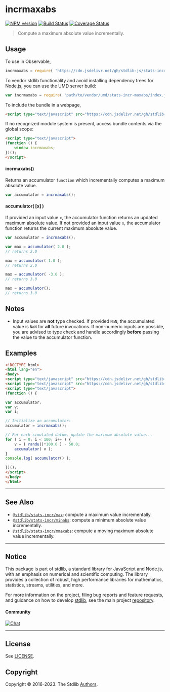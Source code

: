 <!--

@license Apache-2.0

Copyright (c) 2018 The Stdlib Authors.

Licensed under the Apache License, Version 2.0 (the "License");
you may not use this file except in compliance with the License.
You may obtain a copy of the License at

   http://www.apache.org/licenses/LICENSE-2.0

Unless required by applicable law or agreed to in writing, software
distributed under the License is distributed on an "AS IS" BASIS,
WITHOUT WARRANTIES OR CONDITIONS OF ANY KIND, either express or implied.
See the License for the specific language governing permissions and
limitations under the License.

-->

# incrmaxabs

[![NPM version][npm-image]][npm-url] [![Build Status][test-image]][test-url] [![Coverage Status][coverage-image]][coverage-url] <!-- [![dependencies][dependencies-image]][dependencies-url] -->

> Compute a maximum absolute value incrementally.



<section class="usage">

## Usage

To use in Observable,

```javascript
incrmaxabs = require( 'https://cdn.jsdelivr.net/gh/stdlib-js/stats-incr-maxabs@umd/browser.js' )
```

To vendor stdlib functionality and avoid installing dependency trees for Node.js, you can use the UMD server build:

```javascript
var incrmaxabs = require( 'path/to/vendor/umd/stats-incr-maxabs/index.js' )
```

To include the bundle in a webpage,

```html
<script type="text/javascript" src="https://cdn.jsdelivr.net/gh/stdlib-js/stats-incr-maxabs@umd/browser.js"></script>
```

If no recognized module system is present, access bundle contents via the global scope:

```html
<script type="text/javascript">
(function () {
    window.incrmaxabs;
})();
</script>
```

#### incrmaxabs()

Returns an accumulator `function` which incrementally computes a maximum absolute value.

```javascript
var accumulator = incrmaxabs();
```

#### accumulator( \[x] )

If provided an input value `x`, the accumulator function returns an updated maximum absolute value. If not provided an input value `x`, the accumulator function returns the current maximum absolute value.

```javascript
var accumulator = incrmaxabs();

var max = accumulator( 2.0 );
// returns 2.0

max = accumulator( 1.0 );
// returns 2.0

max = accumulator( -3.0 );
// returns 3.0

max = accumulator();
// returns 3.0
```

</section>

<!-- /.usage -->

<section class="notes">

## Notes

-   Input values are **not** type checked. If provided `NaN`, the accumulated value is `NaN` for **all** future invocations. If non-numeric inputs are possible, you are advised to type check and handle accordingly **before** passing the value to the accumulator function.

</section>

<!-- /.notes -->

<section class="examples">

## Examples

<!-- eslint no-undef: "error" -->

```html
<!DOCTYPE html>
<html lang="en">
<body>
<script type="text/javascript" src="https://cdn.jsdelivr.net/gh/stdlib-js/random-base-randu@umd/browser.js"></script>
<script type="text/javascript" src="https://cdn.jsdelivr.net/gh/stdlib-js/stats-incr-maxabs@umd/browser.js"></script>
<script type="text/javascript">
(function () {

var accumulator;
var v;
var i;

// Initialize an accumulator:
accumulator = incrmaxabs();

// For each simulated datum, update the maximum absolute value...
for ( i = 0; i < 100; i++ ) {
    v = ( randu()*100.0 ) - 50.0;
    accumulator( v );
}
console.log( accumulator() );

})();
</script>
</body>
</html>
```

</section>

<!-- /.examples -->

<!-- Section for related `stdlib` packages. Do not manually edit this section, as it is automatically populated. -->

<section class="related">

* * *

## See Also

-   <span class="package-name">[`@stdlib/stats-incr/max`][@stdlib/stats/incr/max]</span><span class="delimiter">: </span><span class="description">compute a maximum value incrementally.</span>
-   <span class="package-name">[`@stdlib/stats-incr/minabs`][@stdlib/stats/incr/minabs]</span><span class="delimiter">: </span><span class="description">compute a minimum absolute value incrementally.</span>
-   <span class="package-name">[`@stdlib/stats-incr/mmaxabs`][@stdlib/stats/incr/mmaxabs]</span><span class="delimiter">: </span><span class="description">compute a moving maximum absolute value incrementally.</span>

</section>

<!-- /.related -->

<!-- Section for all links. Make sure to keep an empty line after the `section` element and another before the `/section` close. -->


<section class="main-repo" >

* * *

## Notice

This package is part of [stdlib][stdlib], a standard library for JavaScript and Node.js, with an emphasis on numerical and scientific computing. The library provides a collection of robust, high performance libraries for mathematics, statistics, streams, utilities, and more.

For more information on the project, filing bug reports and feature requests, and guidance on how to develop [stdlib][stdlib], see the main project [repository][stdlib].

#### Community

[![Chat][chat-image]][chat-url]

---

## License

See [LICENSE][stdlib-license].


## Copyright

Copyright &copy; 2016-2023. The Stdlib [Authors][stdlib-authors].

</section>

<!-- /.stdlib -->

<!-- Section for all links. Make sure to keep an empty line after the `section` element and another before the `/section` close. -->

<section class="links">

[npm-image]: http://img.shields.io/npm/v/@stdlib/stats-incr-maxabs.svg
[npm-url]: https://npmjs.org/package/@stdlib/stats-incr-maxabs

[test-image]: https://github.com/stdlib-js/stats-incr-maxabs/actions/workflows/test.yml/badge.svg?branch=main
[test-url]: https://github.com/stdlib-js/stats-incr-maxabs/actions/workflows/test.yml?query=branch:main

[coverage-image]: https://img.shields.io/codecov/c/github/stdlib-js/stats-incr-maxabs/main.svg
[coverage-url]: https://codecov.io/github/stdlib-js/stats-incr-maxabs?branch=main

<!--

[dependencies-image]: https://img.shields.io/david/stdlib-js/stats-incr-maxabs.svg
[dependencies-url]: https://david-dm.org/stdlib-js/stats-incr-maxabs/main

-->

[chat-image]: https://img.shields.io/gitter/room/stdlib-js/stdlib.svg
[chat-url]: https://app.gitter.im/#/room/#stdlib-js_stdlib:gitter.im

[stdlib]: https://github.com/stdlib-js/stdlib

[stdlib-authors]: https://github.com/stdlib-js/stdlib/graphs/contributors

[umd]: https://github.com/umdjs/umd
[es-module]: https://developer.mozilla.org/en-US/docs/Web/JavaScript/Guide/Modules

[deno-url]: https://github.com/stdlib-js/stats-incr-maxabs/tree/deno
[umd-url]: https://github.com/stdlib-js/stats-incr-maxabs/tree/umd
[esm-url]: https://github.com/stdlib-js/stats-incr-maxabs/tree/esm
[branches-url]: https://github.com/stdlib-js/stats-incr-maxabs/blob/main/branches.md

[stdlib-license]: https://raw.githubusercontent.com/stdlib-js/stats-incr-maxabs/main/LICENSE

<!-- <related-links> -->

[@stdlib/stats/incr/max]: https://github.com/stdlib-js/stats-incr-max/tree/umd

[@stdlib/stats/incr/minabs]: https://github.com/stdlib-js/stats-incr-minabs/tree/umd

[@stdlib/stats/incr/mmaxabs]: https://github.com/stdlib-js/stats-incr-mmaxabs/tree/umd

<!-- </related-links> -->

</section>

<!-- /.links -->
